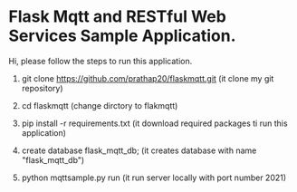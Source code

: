 # Flask Mqtt and RESTful Web Services Sample Application.

Hi, please follow the steps to run this application.

1. git clone https://github.com/prathap20/flaskmqtt.git
(it clone my git repository)

2. cd flaskmqtt
(change dirctory to flakmqtt)

3. pip install -r requirements.txt 
(it download required packages ti run this application)

4. create database flask_mqtt_db;
(it creates database with name "flask_mqtt_db")

5. python mqttsample.py run
(it run server locally with port number 2021)

